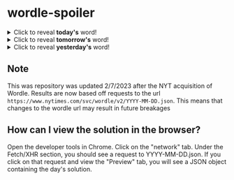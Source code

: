 # wordle-spoiler

<details>
  <summary>Click to reveal <b>today's</b> word!</summary>
  <br>
  <b> slang </b>
</details>

<details>
  <summary>Click to reveal <b>tomorrow's</b> word!</summary>
  <br>
  <b> chock </b>
</details>

<details>
  <summary>Click to reveal <b>yesterday's</b> word!</summary>
  <br>
  <b> witch </b>
</details>

## Note
This was repository was updated 2/7/2023 after the NYT acquisition of Wordle. Results are now based off requests to the url `https://www.nytimes.com/svc/wordle/v2/YYYY-MM-DD.json`. This means that changes to the wordle url may result in future breakages

## How can I view the solution in the browser?
Open the developer tools in Chrome. Click on the "network" tab. Under the Fetch/XHR section, you should see a request to YYYY-MM-DD.json. If you click on that request and view the "Preview" tab, you will see a JSON object containing the day's solution.